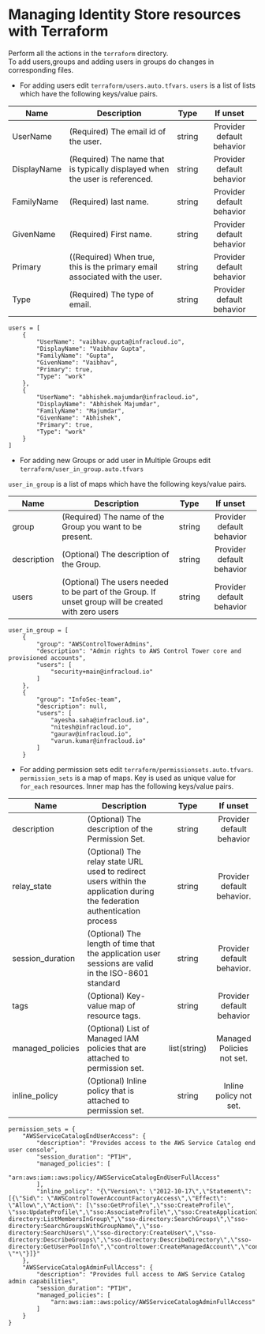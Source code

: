 # Managing Identity Store resources with Terraform
Perform all the actions in the ```terraform``` directory.<br>
To add users,groups and adding users in groups do changes in corresponding files.
- For adding users edit `terraform/users.auto.tfvars`. 
`users` is a list of lists which have the following keys/value pairs.

| Name | Description | Type | If unset |
|------|-------------|:----:|:-----:|
| UserName | (Required) The email id of the user. | string | Provider default behavior |
| DisplayName | (Required) The name that is typically displayed when the user is referenced. | string | Provider default behavior |
| FamilyName | (Required) last name. | string | Provider default behavior |
| GivenName | (Required) First name. | string | Provider default behavior |
| Primary | ((Required) When true, this is the primary email associated with the user. | string | Provider default behavior |
| Type | (Required) The type of email. | string | Provider default behavior |
```agsl
users = [
    {
        "UserName": "vaibhav.gupta@infracloud.io",
        "DisplayName": "Vaibhav Gupta",
        "FamilyName": "Gupta",
        "GivenName": "Vaibhav",
        "Primary": true,
        "Type": "work"
    },
    {
        "UserName": "abhishek.majumdar@infracloud.io",
        "DisplayName": "Abhishek Majumdar",
        "FamilyName": "Majumdar",
        "GivenName": "Abhishek",
        "Primary": true,
        "Type": "work"
    }
]
```
- For adding new Groups or add user in Multiple Groups edit `terraform/user_in_group.auto.tfvars`

`user_in_group` is a list of maps which have the following keys/value pairs.

| Name | Description | Type | If unset |
|------|-------------|:----:|:-----:|
| group | (Required) The name of the Group you want to be present. | string | Provider default behavior |
| description | (Optional) The description of the Group. | string | Provider default behavior |
| users | (Optional) The users needed to be part of the Group. If unset group will be created with zero users | string | Provider default behavior |
```agsl
user_in_group = [
    {
        "group": "AWSControlTowerAdmins",
        "description": "Admin rights to AWS Control Tower core and provisioned accounts",
        "users": [
            "security+main@infracloud.io"
        ]
    },
    {
        "group": "InfoSec-team",
        "description": null,
        "users": [
            "ayesha.saha@infracloud.io",
            "nitesh@infracloud.io",
            "gaurav@infracloud.io",
            "varun.kumar@infracloud.io"
        ]
    }
```
- For adding permission sets edit `terraform/permissionsets.auto.tfvars`. 
`permission_sets` is a map of maps. Key is used as unique value for `for_each` resources. Inner map has the following keys/value pairs.

| Name | Description | Type | If unset |
|------|-------------|:----:|:-----:|
| description | (Optional) The description of the Permission Set. | string | Provider default behavior |
| relay\_state | (Optional) The relay state URL used to redirect users within the application during the federation authentication process | string | Provider default behavior. |
| session\_duration | (Optional) The length of time that the application user sessions are valid in the ISO-8601 standard | string | Provider default behavior. |
| tags | (Optional) Key-value map of resource tags. | string | Provider default behavior |
| managed\_policies | (Optional) List of Managed IAM policies that are attached to permission set. | list(string) | Managed Policies not set. |
| inline\_policy | (Optional) Inline policy that is attached to permission set. | string | Inline policy not set. |

```agsl
permission_sets = {
    "AWSServiceCatalogEndUserAccess": {
        "description": "Provides access to the AWS Service Catalog end user console",
        "session_duration": "PT1H",
        "managed_policies": [
            "arn:aws:iam::aws:policy/AWSServiceCatalogEndUserFullAccess"
        ],
        "inline_policy": "{\"Version\": \"2012-10-17\",\"Statement\": [{\"Sid\": \"AWSControlTowerAccountFactoryAccess\",\"Effect\": \"Allow\",\"Action\": [\"sso:GetProfile\",\"sso:CreateProfile\", \"sso:UpdateProfile\",\"sso:AssociateProfile\",\"sso:CreateApplicationInstance\",\"sso:GetSSOStatus\",\"sso:GetTrust\",\"sso:CreateTrust\",\"sso:UpdateTrust\",\"sso:GetPeregrineStatus\",\"sso:GetApplicationInstance\",\"sso:ListDirectoryAssociations\",\"sso:ListPermissionSets\",\"sso:GetPermissionSet\",\"sso:ProvisionApplicationInstanceForAWSAccount\",\"sso:ProvisionApplicationProfileForAWSAccountInstance\",\"sso:ProvisionSAMLProvider\",\"sso:ListProfileAssociations\",\"sso-directory:ListMembersInGroup\",\"sso-directory:SearchGroups\",\"sso-directory:SearchGroupsWithGroupName\",\"sso-directory:SearchUsers\",\"sso-directory:CreateUser\",\"sso-directory:DescribeGroups\",\"sso-directory:DescribeDirectory\",\"sso-directory:GetUserPoolInfo\",\"controltower:CreateManagedAccount\",\"controltower:DescribeManagedAccount\",\"controltower:DeregisterManagedAccount\",\"s3:GetObject\",\"organizations:describeOrganization\",\"sso:DescribeRegisteredRegions\"],\"Resource\": \"*\"}]}"
    },
    "AWSServiceCatalogAdminFullAccess": {
        "description": "Provides full access to AWS Service Catalog admin capabilities",
        "session_duration": "PT1H",
        "managed_policies": [
            "arn:aws:iam::aws:policy/AWSServiceCatalogAdminFullAccess"
        ]
    }
}
```
